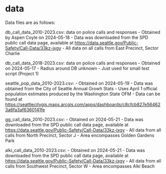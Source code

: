 # data

Data files are as follows:

db_call_data_2010-2023.csv: data on police calls and responses
    - Obtained by Aspen Coyle on 2024-05-18
    - Data was downloaded from the SPD public call data page, available at https://data.seattle.gov/Public-Safety/Call-Data/33kz-ixgy
    - All data on all calls from East Precinct, Sector Charlie

db_call_data_2018-2023.csv: data on police calls and responses
     - Obtained on 2024-05-17
     - Radius around DB unknown
     - Just used for small test script (Project 1)

seattle_pop_data_2010-2023.csv:
    - Obtained on 2024-05-19
    - Data was obtained from the City of Seattle Annual Growh Stats
    - Uses April 1 official population estimates produced by the Washington State OFM
    - Data can be found at https://seattlecitygis.maps.arcgis.com/apps/dashboards/c8cfcb827e564623a6fa3af6360141fe

gg_call_data_2010-2023.csv:
    - Obtained on 2024-05-21
    - Data was downloaded from the SPD public call data page, available at https://data.seattle.gov/Public-Safety/Call-Data/33kz-ixgy
    - All data from all calls from North Precinct, Sector J
    - Area encompasses Golden Gardens Park

alki_call_data_2010-2023.csv:
    - Obtained on 2024-05-21
    - Data was downloaded from the SPD public call data page, available at https://data.seattle.gov/Public-Safety/Call-Data/33kz-ixgy
    - All data from all calls from Southwest Precinct, Sector W
    - Area encompasses Alki Beach

